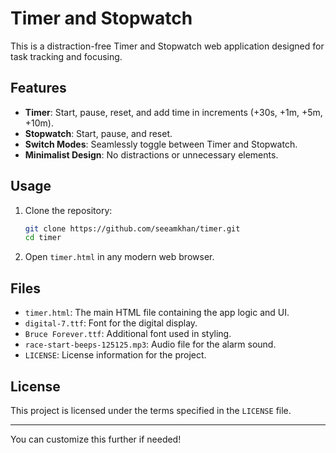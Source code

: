 # Timer and Stopwatch

This is a distraction-free Timer and Stopwatch web application designed for task tracking and focusing.

## Features

- **Timer**: Start, pause, reset, and add time in increments (+30s, +1m, +5m, +10m).
- **Stopwatch**: Start, pause, and reset.
- **Switch Modes**: Seamlessly toggle between Timer and Stopwatch.
- **Minimalist Design**: No distractions or unnecessary elements.

## Usage

1. Clone the repository:
   ```bash
   git clone https://github.com/seeamkhan/timer.git
   cd timer
   ```
2. Open `timer.html` in any modern web browser.

## Files

- `timer.html`: The main HTML file containing the app logic and UI.
- `digital-7.ttf`: Font for the digital display.
- `Bruce Forever.ttf`: Additional font used in styling.
- `race-start-beeps-125125.mp3`: Audio file for the alarm sound.
- `LICENSE`: License information for the project.

## License

This project is licensed under the terms specified in the `LICENSE` file.

---

You can customize this further if needed!
